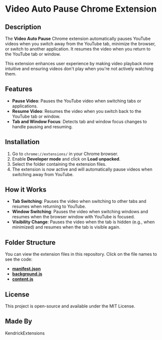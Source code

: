 # Video Auto Pause Chrome Extension

## Description
The **Video Auto Pause** Chrome extension automatically pauses YouTube videos when you switch away from the YouTube tab, minimize the browser, or switch to another application. It resumes the video when you return to the YouTube tab or window.

This extension enhances user experience by making video playback more intuitive and ensuring videos don't play when you're not actively watching them.

## Features
- **Pause Video**: Pauses the YouTube video when switching tabs or applications.
- **Resume Video**: Resumes the video when you switch back to the YouTube tab or window.
- **Tab and Window Focus**: Detects tab and window focus changes to handle pausing and resuming.

## Installation
1. Go to `chrome://extensions/` in your Chrome browser.
2. Enable **Developer mode** and click on **Load unpacked**.
3. Select the folder containing the extension files.
4. The extension is now active and will automatically pause videos when switching away from YouTube.

## How it Works
- **Tab Switching**: Pauses the video when switching to other tabs and resumes when returning to YouTube.
- **Window Switching**: Pauses the video when switching windows and resumes when the browser window with YouTube is focused.
- **Visibility Change**: Pauses the video when the tab is hidden (e.g., when minimized) and resumes when the tab is visible again.

## Folder Structure
You can view the extension files in this repository. Click on the file names to see the code:

- [**manifest.json**](https://github.com/KendrickExtensions/Video-Auto-Pause-Chrome-Extension/blob/main/pause-video-extension/manifest.json)
- [**background.js**](https://github.com/KendrickExtensions/Video-Auto-Pause-Chrome-Extension/blob/main/pause-video-extension/background.js)
- [**content.js**](https://github.com/KendrickExtensions/Video-Auto-Pause-Chrome-Extension/blob/main/pause-video-extension/content.js)


## License
This project is open-source and available under the MIT License.

## Made By
KendrickExtensions
